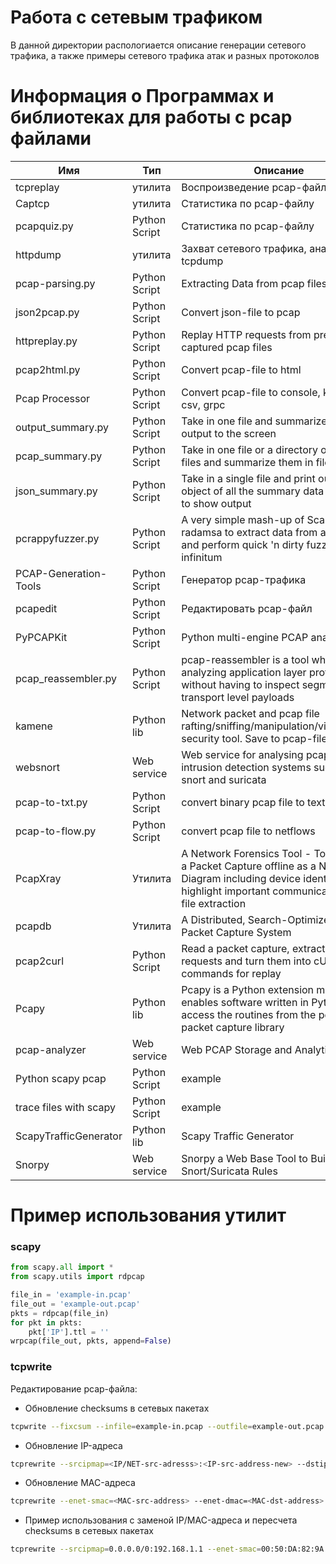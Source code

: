 # Работа с сетевым трафиком  
 
 В данной директории распологиается описание генерации сетевого трафика, а также примеры сетевого трафика атак и разных протоколов  

# Информация о Программах и библиотеках для работы с pcap файлами  

|Имя|Тип|Описание|Ссылка|
| ------------ | ------------ | ------------ | ------------ |
|tcpreplay|утилита|Воспроизведение pcap-файла|https://tcpreplay.appneta.com/|
|Captcp|утилита|Статистика по pcap-файлу|http://research.protocollabs.com/captcp/tut-tcp-througput-analysis-with-captcp.html|
|pcapquiz.py|Python Script|Статистика по pcap-файлу|https://github.com/mirthofthewicked/pcapquiz|
|httpdump|утилита|Захват сетевого трафика, аналог tcpdump|https://github.com/hsiafan/httpdump|
|pcap-parsing.py|Python Script|Extracting Data from pcap files|https://github.com/Abradat/pcap-parsing|
|json2pcap.py|Python Script|Convert json-file to pcap|https://www.h21lab.com/tools/json-to-pcap|
|httpreplay.py|Python Script|Replay HTTP requests from previously captured pcap files|https://github.com/zeha/httpreplay|
|pcap2html.py|Python Script|Convert pcap-file to html|https://github.com/adriangranados/pcap2html|
|Pcap Processor|Python Script|Convert pcap-file to console, kafka, http, csv, grpc|https://github.com/slgobinath/pcap-processor|
|output_summary.py|Python Script|Take in one file and summarize the output to the screen|https://github.com/9b/pcap_tools|
|pcap_summary.py|Python Script|Take in one file or a directory of PCAP files and summarize them in files|https://github.com/9b/pcap_tools|
|json_summary.py|Python Script|Take in a single file and print out a JSON object of all the summary data - meant to show output|https://github.com/9b/pcap_tools|
|pcrappyfuzzer.py|Python Script|A very simple mash-up of Scapy + radamsa to extract data from a PCAP file and perform quick 'n dirty fuzzing ad infinitum|https://github.com/blazeinfosec/pcrappyfuzzer|
|PCAP-Generation-Tools|Python Script|Генератор pcap-трафика|https://github.com/andrewg-felinemenace/PCAP-Generation-Tools|
|pcapedit|Python Script|Редактировать pcap-файл|https://github.com/7h3rAm/pcapedit|
|PyPCAPKit|Python Script|Python multi-engine PCAP analysis kit|https://github.com/JarryShaw/PyPCAPKit|
|pcap_reassembler.py|Python Script|pcap-reassembler is a tool which helps analyzing application layer protocol data without having to inspect segmented transport level payloads|https://github.com/FredrikAppelros/pcap-reassembler|
|kamene|Python lib|Network packet and pcap file rafting/sniffing/manipulation/visualization security tool. Save to pcap-file|https://github.com/phaethon/kamene|
|websnort|Web service|Web service for analysing pcap files with intrusion detection systems such as snort and suricata|https://github.com/shendo/websnort|
|pcap-to-txt.py|Python Script|convert binary pcap file to text files|https://github.com/hbhzwj/pcap-converter|
|pcap-to-flow.py|Python Script|convert pcap file to netflows|https://github.com/hbhzwj/pcap-converter|
|PcapXray|Утилита|A Network Forensics Tool - To visualize a Packet Capture offline as a Network Diagram including device identification, highlight important communication and file extraction|https://github.com/Srinivas11789/PcapXray|
|pcapdb|Утилита|A Distributed, Search-Optimized Full Packet Capture System|https://github.com/dirtbags/pcapdb|
|pcap2curl|Python Script|Read a packet capture, extract HTTP requests and turn them into cURL commands for replay|https://github.com/jullrich/pcap2curl|
|Pcapy|Python lib|Pcapy is a Python extension module that enables software written in Python to access the routines from the pcap packet capture library|https://github.com/helpsystems/pcapy|
|pcap-analyzer|Web service|Web PCAP Storage and Analytic Tool|https://github.com/le4f/pcap-analyzer|
|Python scapy pcap|Python Script|example|https://medium.com/@vworri/extracting-the-payload-from-a-pcap-file-using-python-d938d7622d71|
|trace files with scapy|Python Script|example|https://thepacketgeek.com/importing-packets-from-trace-files/|
|ScapyTrafficGenerator|Python lib|Scapy Traffic Generator|https://pypi.org/project/ScapyTrafficGenerator/|
|Snorpy|Web service|Snorpy a Web Base Tool to Build Snort/Suricata Rules|https://isc.sans.edu/forums/diary/Snorpy+a+Web+Base+Tool+to+Build+SnortSuricata+Rules/24522/|


# Пример использования утилит  

### scapy  
```python
from scapy.all import *
from scapy.utils import rdpcap

file_in = 'example-in.pcap'
file_out = 'example-out.pcap'
pkts = rdpcap(file_in)
for pkt in pkts:
	pkt['IP'].ttl = ''
wrpcap(file_out, pkts, append=False)
```

### tcpwrite  
Редактирование pcap-файла:  
- Обновление checksums в сетевых пакетах  
```bash
tcpwrite --fixcsum --infile=example-in.pcap --outfile=example-out.pcap
```
- Обновление IP-адреса  
```bash
tcprewrite --srcipmap=<IP/NET-src-adresss>:<IP-src-address-new> --dstipmap=<IP/NET-dst-adresss>:<IP-dst-address-new> --infile=example-in.pcap --outfile=example-out.pcap
```
- Обновление MAC-адреса  
```bash
tcprewrite --enet-smac=<MAC-src-address> --enet-dmac=<MAC-dst-address> --infile=example-in.pcap --outfile=example-out.pcap
```
- Пример использования с заменой IP/MAC-адреса и пересчета checksums в сетевых пакетах
```bash
tcprewrite --srcipmap=0.0.0.0/0:192.168.1.1 --enet-smac=00:50:DA:82:9A:01 --dstipmap=0.0.0.0/0:192.168.1.2 --enet-dmac=00:50:DA:82:9A:02 --fixcsum ---infile=example-in.pcap --outfile=example-out.pcap
```
